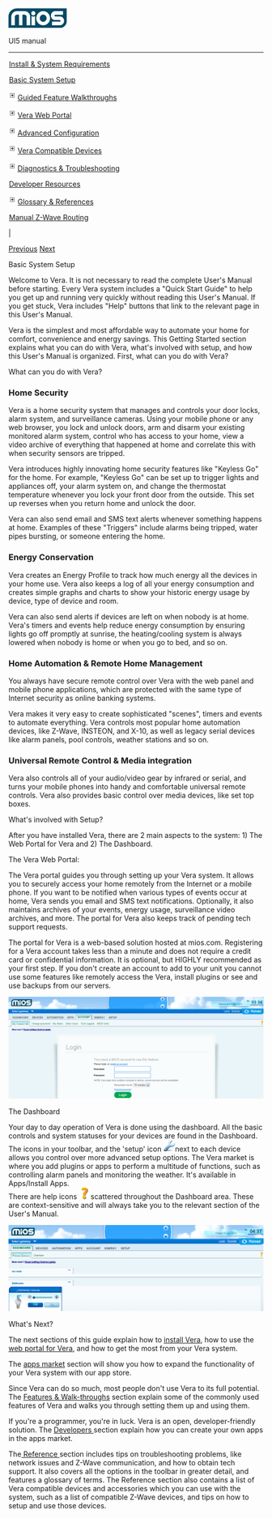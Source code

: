 ![](skins/mios/images/logo.png)

UI5 manual

  
---  
  
![](images/spacer.gif)[Install & System
Requirements](index.html#!docs5/installation_and_system_requirements_en_3pro_all.md)

![](images/spacer.gif)[Basic System Setup ](index.html#!docs5/getting_started_en_3pro_all.md)

![](skins/mios/images/plus.gif)[Guided Feature Walkthroughs
](features_en_3pro_all.html)

![](skins/mios/images/plus.gif)[Vera Web Portal](index.html#!docs5/web_portal_en_3pro_all.md)

![](skins/mios/images/plus.gif)[Advanced
Configuration](index.html#!docs5/advanced_configuration_en_3pro_all.md)

![](skins/mios/images/plus.gif)[Vera Compatible
Devices](index.html#!docs5/supported_hardware_en_3pro_all.md)

![](skins/mios/images/plus.gif)[Diagnostics &
Troubleshooting](index.html#!docs5/troubleshooting_en_3pro_all.md)

![](images/spacer.gif)[Developer Resources](index.html#!docs5/developers_en_3pro_all.md)

![](skins/mios/images/plus.gif)[Glossary &
References](index.html#!docs5/reference_en_3pro_all.md)

![](images/spacer.gif)[Manual Z-Wave Routing](index.html#!docs5/ManualRoute_en_3pro_all.md)

|

[Previous](index.html#!docs5/installation_and_system_requirements_en_3pro_all.md)
[Next](index.html#!docs5/features_en_3pro_all.md)

Basic System Setup

Welcome to Vera. It is not necessary to read the complete User's Manual before
starting.   Every Vera system includes a "Quick Start Guide" to help you get
up and running very quickly without reading this User's Manual.  If you get
stuck, Vera includes "Help" buttons that link to the relevant page in this
User's Manual.  
  
Vera is the simplest and most affordable way to automate your home for
comfort, convenience and energy savings.  This Getting Started section
explains what you can do with Vera, what's involved with setup, and how this
User's Manual is organized.  First, what can you do with Vera?  
  
What can you do with Vera?  
  

### Home Security

  
Vera is a home security system that manages and controls your door locks,
alarm system, and surveillance cameras.  Using your mobile phone or any web
browser, you lock and unlock doors, arm and disarm your existing monitored
alarm system, control who has access to your home, view a video archive of
everything that happened at home and correlate this with when security sensors
are tripped.  
  
Vera introduces highly innovating home security features like "Keyless Go" for
the home. For example, "Keyless Go" can be set up to trigger lights and
appliances off, your alarm system on, and change the thermostat temperature
whenever you lock your front door from the outside. This set up reverses when
you return home and unlock the door.  
  
Vera can also send email and SMS text alerts whenever something happens at
home. Examples of these "Triggers" include alarms being tripped, water pipes
bursting, or someone entering the home.  
  

### Energy Conservation

  
Vera creates an Energy Profile to track how much energy all the devices in
your home use.  Vera also keeps a log of all your energy consumption and
creates simple graphs and charts to show your historic energy usage by device,
type of device and room.  
  
Vera can also send alerts if devices are left on when nobody is at home.
Vera's timers and events help reduce energy consumption by ensuring lights go
off promptly at sunrise, the heating/cooling system is always lowered when
nobody is home or when you go to bed, and so on.  
  
  

### Home Automation & Remote Home Management

  
You always have secure remote control over Vera with the web panel and mobile
phone applications, which are protected with the same type of Internet
security as online banking systems.  
  
Vera makes it very easy to create sophisticated "scenes", timers and events to
automate everything. Vera controls most popular home automation devices, like
Z-Wave, INSTEON, and X-10, as well as legacy serial devices like alarm panels,
pool controls, weather stations and so on.  
  
  

### Universal Remote Control & Media integration

  
Vera also controls all of your audio/video gear by infrared or serial, and
turns your mobile phones into handy and comfortable universal remote controls.
Vera also provides basic control over media devices, like set top boxes.  
  
What's involved with Setup?  
  
After you have installed Vera, there are 2 main aspects to the system: 1) The
Web Portal for Vera and 2) The Dashboard.  
  
  
The Vera Web Portal:  
  
The Vera portal guides you through setting up your Vera system. It allows you
to securely access your home remotely from the Internet or a mobile phone. If
you want to be notified when various types of events occur at home, Vera sends
you email and SMS text notifications. Optionally, it also maintains archives
of your events, energy usage, surveillance video archives, and more.  The
portal for Vera also keeps track of pending tech support requests.  
  
The portal for Vera  is a web-based solution hosted at mios.com.  Registering
for a Vera account takes less than a minute and does not require a credit card
or confidential information. It is optional, but HIGHLY recommended as your
first step. If you don't create an account to add to your unit you cannot use
some features like remotely access the Vera, install plugins or see and use
backups from our servers.  
  
![](/images/mios/UI5_registerPage2.png)  
  

The Dashboard  

  
Your day to day operation of Vera is done using the dashboard.  All the basic
controls and system statuses for your devices are found in the Dashboard. The
icons in your toolbar, and the 'setup' icon
![/setup_icon_UI5](/images/mios/setup_icon_UI5.png)next to each device allows
you control over more advanced setup options.  The Vera market is where you
add plugins or apps to perform a multitude of functions, such as controlling
alarm panels and monitoring the weather. It's available in Apps/Install Apps.  
There are help icons ![](/images/mios/help_icon_UI5.png)scattered throughout
the Dashboard area.  These are context-sensitive and will always take you to
the relevant section of the User's Manual.  
  
![getting set up](/images/mios/getting-set-up-dashboard1.png)  
  
  
  
What's Next?  
  
  
The next sections of this guide explain how to [install
Vera](index.html#!docs5/installation_and_system_requirements_en_all_all.md), how to use the
[web portal for Vera](index.html#!docs5/apps_en_all_all.md), and how to get the most from your
Vera system.  
  
The [apps market](index.html#!docs5/mios_market_en_all_all.md) section will show you how to
expand the functionality of your Vera system with our app store.  
  
Since Vera can do so much, most people don't use Vera to its full potential.
The [Features & Walk-throughs](index.html#!docs5/features_en_all_all.md) section explain some
of the commonly used features of Vera and walks you through setting them up
and using them.  
  
If you're a programmer, you're in luck.  Vera is an open, developer-friendly
solution.  The [Developers ](index.html#!docs5/developers_en_all_all.md)section explain how
you can create your own apps in the apps market.  
  
The[ Reference ](index.html#!docs5/reference_en_all_all.md)section includes tips on
troubleshooting problems, like network issues and Z-Wave communication, and
how to obtain tech support.  It also covers all the options in the toolbar in
greater detail, and features a glossary of terms.  The Reference section also
contains a list of Vera compatible devices and accessories which you can use
with the system, such as a list of compatible Z-Wave devices, and tips on how
to setup and use those devices.  
  
  
  
  

  

